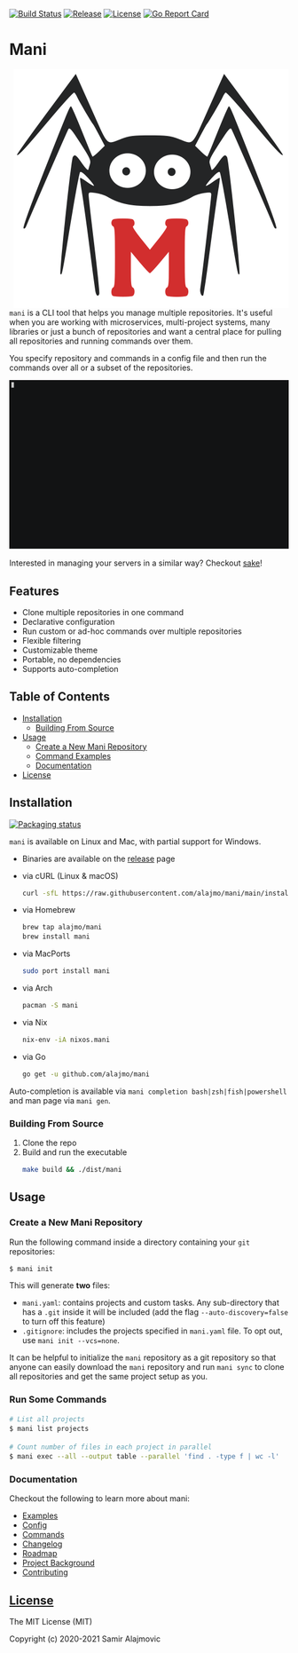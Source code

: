 [![Build Status](https://github.com/alajmo/mani/workflows/test/badge.svg)](https://github.com/alajmo/mani/actions)
[![Release](https://img.shields.io/github/release-pre/alajmo/mani.svg)](https://github.com/alajmo/mani/releases)
[![License](https://img.shields.io/badge/license-MIT-green)](https://img.shields.io/badge/license-MIT-green)
[![Go Report Card](https://goreportcard.com/badge/github.com/alajmo/mani)](https://goreportcard.com/report/github.com/alajmo/mani)

# Mani

<img src="./res/logo.svg" align="right"/>

`mani` is a CLI tool that helps you manage multiple repositories. It's useful when you are working with microservices, multi-project systems, many libraries or just a bunch of repositories and want a central place for pulling all repositories and running commands over them.

You specify repository and commands in a config file and then run the commands over all or a subset of the repositories.

![demo](res/output.gif)

Interested in managing your servers in a similar way? Checkout [sake](https://github.com/alajmo/sake)!

## Features

- Clone multiple repositories in one command
- Declarative configuration
- Run custom or ad-hoc commands over multiple repositories
- Flexible filtering
- Customizable theme
- Portable, no dependencies
- Supports auto-completion

## Table of Contents

- [Installation](#installation)
  - [Building From Source](#building-from-source)
- [Usage](#usage)
  - [Create a New Mani Repository](#create-a-new-mani-repository)
  - [Command Examples](#run-some-commands)
  - [Documentation](#documentation)
- [License](#license)

## Installation

[![Packaging status](https://repology.org/badge/vertical-allrepos/mani.svg)](https://repology.org/project/mani/versions)

`mani` is available on Linux and Mac, with partial support for Windows.

* Binaries are available on the [release](https://github.com/alajmo/mani/releases) page

* via cURL (Linux & macOS)
  ```sh
  curl -sfL https://raw.githubusercontent.com/alajmo/mani/main/install.sh | sh
  ```

* via Homebrew
  ```sh
  brew tap alajmo/mani
  brew install mani
  ```

* via MacPorts
  ```sh
  sudo port install mani
  ```

* via Arch
  ```sh
  pacman -S mani
  ```

* via Nix
  ```sh
  nix-env -iA nixos.mani
  ```

* via Go
  ```sh
  go get -u github.com/alajmo/mani
  ```

Auto-completion is available via `mani completion bash|zsh|fish|powershell` and man page via `mani gen`.

### Building From Source

1. Clone the repo
2. Build and run the executable
    ```sh
    make build && ./dist/mani
    ```

## Usage

### Create a New Mani Repository

Run the following command inside a directory containing your `git` repositories:

```sh
$ mani init
```

This will generate **two** files:

- `mani.yaml`: contains projects and custom tasks. Any sub-directory that has a `.git` inside it will be included (add the flag `--auto-discovery=false` to turn off this feature)
- `.gitignore`: includes the projects specified in `mani.yaml` file. To opt out, use `mani init --vcs=none`.

It can be helpful to initialize the `mani` repository as a git repository so that anyone can easily download the `mani` repository and run `mani sync` to clone all repositories and get the same project setup as you.

### Run Some Commands

```bash
# List all projects
$ mani list projects

# Count number of files in each project in parallel
$ mani exec --all --output table --parallel 'find . -type f | wc -l'
```

### Documentation

Checkout the following to learn more about mani:

- [Examples](examples)
- [Config](docs/config.md)
- [Commands](docs/commands.md)
- [Changelog](/docs/changelog.md)
- [Roadmap](/docs/roadmap.md)
- [Project Background](docs/project-background.md)
- [Contributing](docs/contributing.md)

## [License](LICENSE)

The MIT License (MIT)

Copyright (c) 2020-2021 Samir Alajmovic
